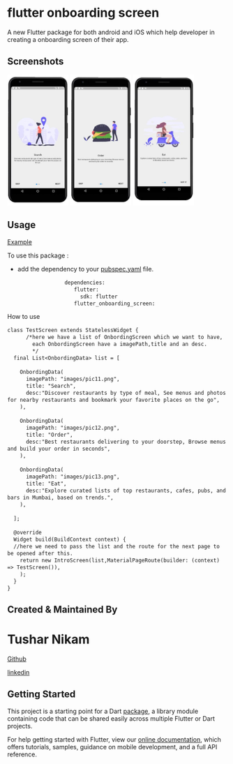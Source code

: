 # flutter onboarding screen

A new Flutter package for both android and iOS which help developer in creating a onboarding screen of their app.


## Screenshots

<img src="Screenshot1.JPG" height="300em" />  <img src="Screenshot2.JPG" height="300em" />  <img src="Screenshot3.JPG" height="300em" />

## Usage

[Example](https://github.com/champ96k/flutter-onboarding-screen/blob/master/example/example_app.dart)

To use this package :

* add the dependency to your [pubspec.yaml](https://github.com/champ96k/flutter-onboarding-screen/blob/master/pubspec.yaml) file.

              
                     dependencies:
                        flutter:
                          sdk: flutter
                        flutter_onboarding_screen:
              
              
How to use

    class TestScreen extends StatelessWidget {
          /*here we have a list of OnbordingScreen which we want to have,
            each OnbordingScreen have a imagePath,title and an desc.
            */
      final List<OnbordingData> list = [
      
        OnbordingData(
          imagePath: "images/pic11.png",
          title: "Search",
          desc:"Discover restaurants by type of meal, See menus and photos for nearby restaurants and bookmark your favorite places on the go",
        ),
        
        OnbordingData(
          imagePath: "images/pic12.png",
          title: "Order",
          desc:"Best restaurants delivering to your doorstep, Browse menus and build your order in seconds",
        ),
        
        OnbordingData(
          imagePath: "images/pic13.png",
          title: "Eat",
          desc:"Explore curated lists of top restaurants, cafes, pubs, and bars in Mumbai, based on trends.",
        ),
        
      ];

      @override
      Widget build(BuildContext context) {
      //here we need to pass the list and the route for the next page to be opened after this.
        return new IntroScreen(list,MaterialPageRoute(builder: (context) => TestScreen()),
        );
      }
    }


## Created & Maintained By

# Tushar Nikam

[Github](https://github.com/champ96k)         


[linkedin](https://www.linkedin.com/in/tushar-nikam-a29a97131/)

   

## Getting Started

This project is a starting point for a Dart
[package](https://flutter.dev/developing-packages/),
a library module containing code that can be shared easily across
multiple Flutter or Dart projects.

For help getting started with Flutter, view our 
[online documentation](https://flutter.dev/docs), which offers tutorials,
samples, guidance on mobile development, and a full API reference.

